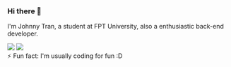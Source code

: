 ### Hi there 👋
I'm Johnny Tran, a student at FPT University, also a enthusiastic back-end developer.

<div>
<img src="https://github-readme-stats.vercel.app/api?username=johnnymc2001&show_icons=true&theme=merko" />
<img src="https://github-readme-stats.vercel.app/api/top-langs/?username=johnnymc2001&theme=merko&layout=compact" />
</div>
⚡ Fun fact: I'm usually coding for fun :D
